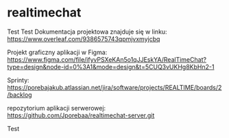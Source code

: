 # realtimechat
Test Test
Dokumentacja projektowa znajduje się w linku:
https://www.overleaf.com/9386575743qpmjvxmyjcbq

Projekt graficzny aplikacji w Figma:
https://www.figma.com/file/ifyvPSXeKAn5o1qJJEskYA/RealTimeChat?type=design&node-id=0%3A1&mode=design&t=5CUQ3vUKHg8KbHn2-1

Sprinty:
https://porebajakub.atlassian.net/jira/software/projects/REALTIME/boards/2/backlog

repozytorium aplikacji serwerowej:
https://github.com/Jporebaa/realtimechat-server.git

Test
